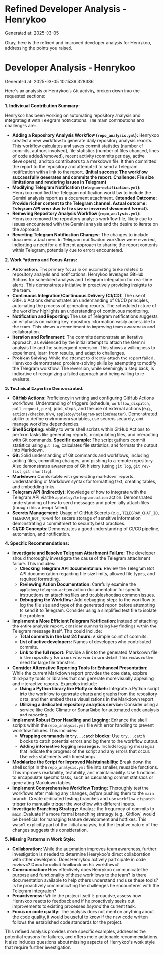# Refined Developer Analysis - Henrykoo
Generated at: 2025-03-05

Okay, here is the refined and improved developer analysis for Henrykoo, addressing the points you raised.

# Developer Analysis - Henrykoo
Generated at: 2025-03-05 10:15:39.328386

Here's an analysis of Henrykoo's Git activity, broken down into the requested sections:

**1. Individual Contribution Summary:**

Henrykoo has been working on automating repository analysis and integrating it with Telegram notifications. The main contributions and challenges are:

*   **Adding a Repository Analysis Workflow (`repo_analysis.yml`):** Henrykoo created a new workflow to generate daily repository analysis reports. This workflow calculates and saves commit statistics (number of commits, authors involved), file statistics (number of files changed, lines of code added/removed), recent activity (commits per day, active developers), and top contributors to a markdown file. It then committed the report to the repository and attempted to send a Telegram notification with a link to the report. **(Initial success: The workflow successfully generates and commits the report. Challenge: File size limitations and rendering issues in Telegram)**
*   **Modifying Telegram Notification (`telegram-notification.yml`):** Henrykoo modified the Telegram notification workflow to include the Gemini analysis report as a document attachment. **(Intended Outcome: Provide richer content to the Telegram channel. Actual outcome: Telegram API error due to file size or incorrect document format)**.
*   **Removing Repository Analysis Workflow (`repo_analysis.yml`):** Henrykoo removed the repository analysis workflow file, likely due to issues encountered with the Gemini analysis and the desire to iterate on the approach.
*   **Reverting Telegram Notification Changes:** The changes to include document attachment in Telegram notification workflow were reverted, indicating a need for a different approach to sharing the report contents within Telegram, potentially due to errors encountered.

**2. Work Patterns and Focus Areas:**

*   **Automation:** The primary focus is on automating tasks related to repository analysis and notifications. Henrykoo leverages GitHub Actions for scheduled analysis and Telegram integration for real-time alerts. This demonstrates initiative in proactively providing insights to the team.
*   **Continuous Integration/Continuous Delivery (CI/CD):** The use of GitHub Actions demonstrates an understanding of CI/CD principles, automating the process of generating reports. The scheduled nature of the workflow highlights an understanding of continuous monitoring.
*   **Notification and Reporting:** The use of Telegram notifications suggests an emphasis on making key repository information easily accessible to the team. This shows a commitment to improving team awareness and collaboration.
*   **Iteration and Refinement:** The commits demonstrate an iterative approach, as evidenced by the initial attempt to attach the Gemini analysis file and the subsequent reversion. This shows a willingness to experiment, learn from results, and adapt to challenges.
*   **Problem Solving:** While the attempt to directly attach the report failed, Henrykoo demonstrated problem-solving skills by attempting to modify the Telegram workflow. The reversion, while seemingly a step back, is indicative of recognizing a failed approach and being willing to re-evaluate.

**3. Technical Expertise Demonstrated:**

*   **GitHub Actions:** Proficiency in writing and configuring GitHub Actions workflows. Understanding of triggers (schedule, `workflow_dispatch`, `pull_request`, `push`), jobs, steps, and the use of external actions (e.g., `actions/checkout@v4`, `appleboy/telegram-action@master`). Demonstrated ability to define environment variables, use secrets securely, and manage workflow dependencies.
*   **Shell Scripting:** Ability to write shell scripts within GitHub Actions to perform tasks like generating reports, manipulating files, and interacting with Git commands. **Specific example:** The script gathers commit statistics using `git log`, calculates file statistics, and formats the output into Markdown.
*   **Git:** Solid understanding of Git commands and workflows, including adding files, committing changes, and pushing to a remote repository. Also demonstrates awareness of Git history (using `git log`, `git rev-list`, `git shortlog`).
*   **Markdown:** Comfortable with generating markdown reports. Understanding of Markdown syntax for formatting text, creating tables, and embedding links.
*   **Telegram API (indirectly):** Knowledge of how to integrate with the Telegram API via the `appleboy/telegram-action` action. Demonstrated understanding of how to send messages and potentially attach files (though this attempt failed).
*   **Secrets Management:** Usage of GitHub Secrets (e.g., `TELEGRAM_CHAT_ID`, `TELEGRAM_BOT_TOKEN`) for secure storage of sensitive information, demonstrating a commitment to security best practices.
*   **CI/CD Concepts:** Demonstrates a good understanding of CI/CD pipeline, automation, and notification.

**4. Specific Recommendations:**

*   **Investigate and Resolve Telegram Attachment Failure:** The developer should thoroughly investigate the cause of the Telegram attachment failure. This includes:
    *   **Checking Telegram API documentation:** Review the Telegram Bot API documentation regarding file size limits, allowed file types, and required formatting.
    *   **Reviewing Action Documentation:**  Carefully examine the `appleboy/telegram-action` action documentation for specific instructions on attaching files and troubleshooting common issues.
    *   **Debugging the Workflow:**  Add debugging steps to the workflow to log the file size and type of the generated report before attempting to send it to Telegram.  Consider using a simplified test file to isolate the problem.
*   **Implement a More Efficient Telegram Notification:** Instead of attaching the entire analysis report, consider summarizing key findings within the Telegram message itself. This could include:
    *   **Total commits in the last 24 hours:** A simple count of commits.
    *   **List of active developers:** Names of developers who contributed commits.
    *   **Link to the full report:**  Provide a link to the generated Markdown file in the repository for users who want more detail.  This reduces the need for large file transfers.
*   **Consider Alternative Reporting Tools for Enhanced Presentation:** While the current Markdown report provides the core data, explore third-party tools or libraries that can generate more visually appealing and interactive reports.  Examples include:
    *   **Using a Python library like Plotly or Bokeh:** Integrate a Python script into the workflow to generate charts and graphs from the repository data, and then embed these visualizations in the Markdown report.
    *   **Utilizing a dedicated repository analytics service:**  Consider using a service like Code Climate or SonarQube for automated code analysis and reporting.
*   **Implement Robust Error Handling and Logging:** Enhance the shell scripts within the `repo_analysis.yml` file with error handling to prevent workflow failures.  This includes:
    *   **Wrapping commands in `try...catch` blocks:** Use `try...catch` blocks to catch potential errors and log them to the workflow output.
    *   **Adding informative logging messages:**  Include logging messages that indicate the progress of the script and any errors that occur. Use `echo` statements with timestamps.
*   **Modularize the Script for Improved Maintainability:** Break down the shell script in the `repo_analysis.yml` file into smaller, reusable functions. This improves readability, testability, and maintainability. Use functions to encapsulate specific tasks, such as calculating commit statistics or generating Markdown tables.
*   **Implement Comprehensive Workflow Testing:** Thoroughly test the workflows after making any changes, *before* pushing them to the `main` branch. Create dedicated testing branches and use `workflow_dispatch` trigger to manually trigger the workflow with different inputs.
*   **Investigate Branching Strategy:** Analyze the frequency of commits to `main`. Evaluate if a more formal branching strategy (e.g., Gitflow) would be beneficial for managing feature development and hotfixes. This wasn't explicitly part of the initial analysis, but the iterative nature of the changes suggests this consideration.

**5. Missing Patterns in Work Style:**

*   **Collaboration:** While the automation improves team awareness, further investigation is needed to determine Henrykoo's direct collaboration with other developers. Does Henrykoo actively participate in code reviews? Does he solicit feedback on his workflows?
*   **Communication:** How effectively does Henrykoo communicate the purpose and functionality of these workflows to the team? Is there documentation available to help others understand and use these tools? Is he proactively communicating the challenges he encountered with the Telegram integration?
*   **Proactiveness:** While the project itself is proactive, assess how Henrykoo reacts to feedback and if he proactively seeks out improvements to existing processes *beyond* the current task.
*   **Focus on code quality**: The analysis does not mention anything about the code quality, it would be useful to know if the new code written follows the established code standards for the project.

This refined analysis provides more specific examples, addresses the potential reasons for failures, and offers more actionable recommendations. It also includes questions about missing aspects of Henrykoo's work style that require further investigation.
